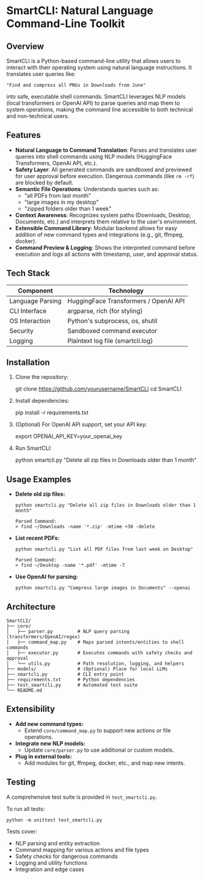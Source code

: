 # SmartCLI: Natural Language Command-Line Toolkit

## Overview

SmartCLI is a Python-based command-line utility that allows users to interact with their operating system using natural language instructions. It translates user queries like:

    "Find and compress all PNGs in Downloads from June"

into safe, executable shell commands. SmartCLI leverages NLP models (local transformers or OpenAI API) to parse queries and map them to system operations, making the command line accessible to both technical and non-technical users.

## Features

- **Natural Language to Command Translation**: Parses and translates user queries into shell commands using NLP models (HuggingFace Transformers, OpenAI API, etc.).
- **Safety Layer**: All generated commands are sandboxed and previewed for user approval before execution. Dangerous commands (like `rm -rf`) are blocked by default.
- **Semantic File Operations**: Understands queries such as:
    - "all PDFs from last month"
    - "large images in my desktop"
    - "zipped folders older than 1 week"
- **Context Awareness**: Recognizes system paths (Downloads, Desktop, Documents, etc.) and interprets them relative to the user's environment.
- **Extensible Command Library**: Modular backend allows for easy addition of new command types and integrations (e.g., git, ffmpeg, docker).
- **Command Preview & Logging**: Shows the interpreted command before execution and logs all actions with timestamp, user, and approval status.

## Tech Stack

| Component         | Technology                            |
| ----------------- | ------------------------------------- |
| Language Parsing  | HuggingFace Transformers / OpenAI API |
| CLI Interface     | argparse, rich (for styling)          |
| OS Interaction    | Python's subprocess, os, shutil       |
| Security          | Sandboxed command executor            |
| Logging           | Plaintext log file (smartcli.log)     |

## Installation

1. Clone the repository:

    git clone https://github.com/yourusername/SmartCLI
    cd SmartCLI

2. Install dependencies:

    pip install -r requirements.txt

3. (Optional) For OpenAI API support, set your API key:

    export OPENAI_API_KEY=your_openai_key

4. Run SmartCLI:

    python smartcli.py "Delete all zip files in Downloads older than 1 month"

## Usage Examples

- **Delete old zip files:**

      python smartcli.py "Delete all zip files in Downloads older than 1 month"

      Parsed Command:
      > find ~/Downloads -name '*.zip' -mtime +30 -delete

- **List recent PDFs:**

      python smartcli.py "List all PDF files from last week on Desktop"

      Parsed Command:
      > find ~/Desktop -name '*.pdf' -mtime -7

- **Use OpenAI for parsing:**

      python smartcli.py "Compress large images in Documents" --openai

## Architecture

```
SmartCLI/
├── core/
│   ├── parser.py         # NLP query parsing (transformers/OpenAI/regex)
│   ├── command_map.py    # Maps parsed intents/entities to shell commands
│   ├── executor.py       # Executes commands with safety checks and approval
│   └── utils.py          # Path resolution, logging, and helpers
├── models/               # (Optional) Place for local LLMs
├── smartcli.py           # CLI entry point
├── requirements.txt      # Python dependencies
├── test_smartcli.py      # Automated test suite
└── README.md
```

## Extensibility

- **Add new command types:**
  - Extend `core/command_map.py` to support new actions or file operations.
- **Integrate new NLP models:**
  - Update `core/parser.py` to use additional or custom models.
- **Plug in external tools:**
  - Add modules for git, ffmpeg, docker, etc., and map new intents.

## Testing

A comprehensive test suite is provided in `test_smartcli.py`.

To run all tests:

    python -m unittest test_smartcli.py

Tests cover:
- NLP parsing and entity extraction
- Command mapping for various actions and file types
- Safety checks for dangerous commands
- Logging and utility functions
- Integration and edge cases